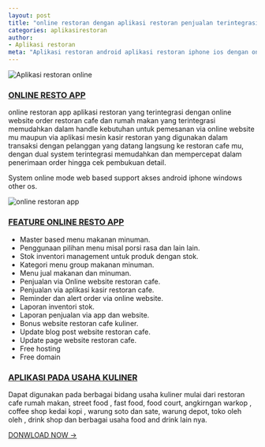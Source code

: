 ```yaml
---
layout: post
title: "online restoran dengan aplikasi restoran penjualan terintegrasi secara online system"
categories: aplikasirestoran
author:
- Aplikasi restoran
meta: "Aplikasi restoran android aplikasi restoran iphone ios dengan online order terintegrasi lengkap dengan laporan detail"
---
```

![Aplikasi restoran online](https://mesinkasir.github.io/assets/img/online%20shop%20website%20restoran%20cafe%20(15).jpg)

### **[ONLINE RESTO APP](/aplikasirestoran/2020/04/01/restoonline.html)**

online restoran app aplikasi restoran yang terintegrasi dengan online website order restoran cafe dan rumah makan yang terintegrasi memudahkan dalam handle kebutuhan untuk pemesanan via online website mu maupun via aplikasi mesin kasir restoran yang digunakan dalam transaksi dengan pelanggan yang datang langsung ke restoran cafe mu, dengan dual system terintegrasi memudahkan dan mempercepat dalam penerimaan order hingga cek pembukuan detail.

System online mode web based support akses android iphone windows other os.

![online restoran app](https://mesinkasir.github.io/assets/img/software-restoran-cafeprogram-restoran-5.jpg)

### **[FEATURE ONLINE RESTO APP](/aplikasirestoran/2020/04/01/restoonline.html)**

- Master based menu makanan minuman.
- Penggunaan pilihan menu misal porsi rasa dan lain lain.
- Stok inventori management untuk produk dengan stok.
- Kategori menu group makanan minuman.
- Menu jual makanan dan minuman.
- Penjualan via Online website restoran cafe.
- Penjualan via aplikasi kasir restoran cafe.
- Reminder dan alert order via online website.
- Laporan inventori stok.
- Laporan penjualan via app dan website.
- Bonus website restoran cafe kuliner.
- Update blog post website restoran cafe.
- Update page website restoran cafe.
- Free hosting
- Free domain

### **[APLIKASI PADA USAHA KULINER](/aplikasirestoran/2020/04/01/restoonline.html)**

Dapat digunakan pada berbagai bidang usaha kuliner mulai dari restoran cafe rumah makan, street food , fast food, food court, angkirngan warkop , coffee shop kedai kopi , warung soto dan sate, warung depot, toko oleh oleh , drink shop dan berbagai usaha food and drink lain nya.

[DONWLOAD NOW →](https://mesinkasir.github.io/e-catalog/Integrated%20Resto%20POS.pdf)

